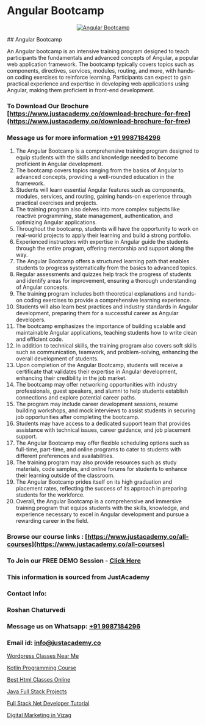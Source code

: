 # Angular Bootcamp

<p align="center">
  <a href="https://justacademy.co/course-detail/angular-training">
    <img src="https://justacademy.co/storage2/course_image/1676637041_course_image.webp" alt="Angular Bootcamp">
  </a>
</p>
## Angular Bootcamp

An Angular bootcamp is an intensive training program designed to teach participants the fundamentals and advanced concepts of Angular, a popular web application framework. The bootcamp typically covers topics such as components, directives, services, modules, routing, and more, with hands-on coding exercises to reinforce learning. Participants can expect to gain practical experience and expertise in developing web applications using Angular, making them proficient in front-end development.
### To Download Our Brochure [https://www.justacademy.co/download-brochure-for-free](https://www.justacademy.co/download-brochure-for-free)
### Message us for more information [+91 9987184296](https://api.whatsapp.com/send?phone=919987184296)
1) The Angular Bootcamp is a comprehensive training program designed to equip students with the skills and knowledge needed to become proficient in Angular development.
2) The bootcamp covers topics ranging from the basics of Angular to advanced concepts, providing a well-rounded education in the framework.
3) Students will learn essential Angular features such as components, modules, services, and routing, gaining hands-on experience through practical exercises and projects.
4) The training program also delves into more complex subjects like reactive programming, state management, authentication, and optimizing Angular applications.
5) Throughout the bootcamp, students will have the opportunity to work on real-world projects to apply their learning and build a strong portfolio.
6) Experienced instructors with expertise in Angular guide the students through the entire program, offering mentorship and support along the way.
7) The Angular Bootcamp offers a structured learning path that enables students to progress systematically from the basics to advanced topics.
8) Regular assessments and quizzes help track the progress of students and identify areas for improvement, ensuring a thorough understanding of Angular concepts.
9) The training program includes both theoretical explanations and hands-on coding exercises to provide a comprehensive learning experience.
10) Students will also learn best practices and industry standards in Angular development, preparing them for a successful career as Angular developers.
11) The bootcamp emphasizes the importance of building scalable and maintainable Angular applications, teaching students how to write clean and efficient code.
12) In addition to technical skills, the training program also covers soft skills such as communication, teamwork, and problem-solving, enhancing the overall development of students.
13) Upon completion of the Angular Bootcamp, students will receive a certificate that validates their expertise in Angular development, enhancing their credibility in the job market.
14) The bootcamp may offer networking opportunities with industry professionals, guest speakers, and alumni to help students establish connections and explore potential career paths.
15) The program may include career development sessions, resume building workshops, and mock interviews to assist students in securing job opportunities after completing the bootcamp.
16) Students may have access to a dedicated support team that provides assistance with technical issues, career guidance, and job placement support.
17) The Angular Bootcamp may offer flexible scheduling options such as full-time, part-time, and online programs to cater to students with different preferences and availabilities.
18) The training program may also provide resources such as study materials, code samples, and online forums for students to enhance their learning outside of the classroom.
19) The Angular Bootcamp prides itself on its high graduation and placement rates, reflecting the success of its approach in preparing students for the workforce.
20) Overall, the Angular Bootcamp is a comprehensive and immersive training program that equips students with the skills, knowledge, and experience necessary to excel in Angular development and pursue a rewarding career in the field.

### Browse our course links : [https://www.justacademy.co/all-courses](https://www.justacademy.co/all-courses) 
### To Join our FREE DEMO Session - [Click Here](https://www.justacademy.co/register-for-course-demo)


### This information is sourced from JustAcademy
### Contact Info:
### Roshan Chaturvedi
### Message us on Whatsapp: [+91 9987184296](https://api.whatsapp.com/send?phone=919987184296)
### Email id: [info@justacademy.co](mailto:info@justacademy.co)
                
[Wordpress Classes Near Me](https://www.linkedin.com/pulse/wordpress-classes-near-me-justacademy-pune-gbmrc/)

[Kotlin Programming Course](https://www.linkedin.com/pulse/kotlin-programming-course-justacademy-mumbai-o3dcf/)

[Best Html Classes Online](https://medium.com/@ranepooja/best-html-classes-online-e86a6b356372)

[Java Full Stack Projects](https://medium.com/@kumarishimmi99/java-full-stack-projects-3608f203cbe8)

[Full Stack Net Developer Tutorial](https://justacademyin.github.io/Articles/Full-Stack-Net-Developer-Tutorial)

[Digital Marketing in Vizag](https://justacademyin.github.io/justacademy/digital-marketing-in-vizag)

